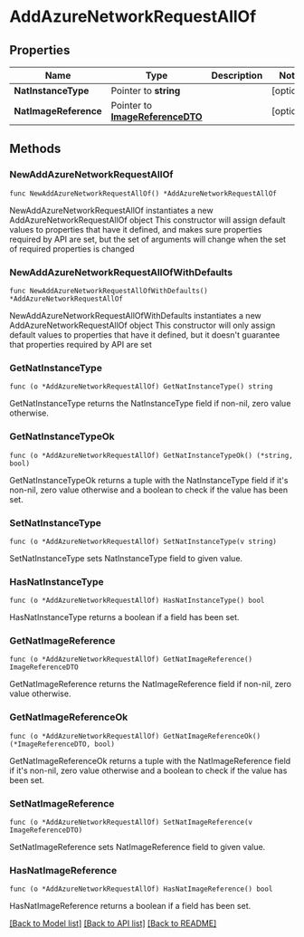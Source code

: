 # AddAzureNetworkRequestAllOf

## Properties

Name | Type | Description | Notes
------------ | ------------- | ------------- | -------------
**NatInstanceType** | Pointer to **string** |  | [optional] 
**NatImageReference** | Pointer to [**ImageReferenceDTO**](ImageReferenceDTO.md) |  | [optional] 

## Methods

### NewAddAzureNetworkRequestAllOf

`func NewAddAzureNetworkRequestAllOf() *AddAzureNetworkRequestAllOf`

NewAddAzureNetworkRequestAllOf instantiates a new AddAzureNetworkRequestAllOf object
This constructor will assign default values to properties that have it defined,
and makes sure properties required by API are set, but the set of arguments
will change when the set of required properties is changed

### NewAddAzureNetworkRequestAllOfWithDefaults

`func NewAddAzureNetworkRequestAllOfWithDefaults() *AddAzureNetworkRequestAllOf`

NewAddAzureNetworkRequestAllOfWithDefaults instantiates a new AddAzureNetworkRequestAllOf object
This constructor will only assign default values to properties that have it defined,
but it doesn't guarantee that properties required by API are set

### GetNatInstanceType

`func (o *AddAzureNetworkRequestAllOf) GetNatInstanceType() string`

GetNatInstanceType returns the NatInstanceType field if non-nil, zero value otherwise.

### GetNatInstanceTypeOk

`func (o *AddAzureNetworkRequestAllOf) GetNatInstanceTypeOk() (*string, bool)`

GetNatInstanceTypeOk returns a tuple with the NatInstanceType field if it's non-nil, zero value otherwise
and a boolean to check if the value has been set.

### SetNatInstanceType

`func (o *AddAzureNetworkRequestAllOf) SetNatInstanceType(v string)`

SetNatInstanceType sets NatInstanceType field to given value.

### HasNatInstanceType

`func (o *AddAzureNetworkRequestAllOf) HasNatInstanceType() bool`

HasNatInstanceType returns a boolean if a field has been set.

### GetNatImageReference

`func (o *AddAzureNetworkRequestAllOf) GetNatImageReference() ImageReferenceDTO`

GetNatImageReference returns the NatImageReference field if non-nil, zero value otherwise.

### GetNatImageReferenceOk

`func (o *AddAzureNetworkRequestAllOf) GetNatImageReferenceOk() (*ImageReferenceDTO, bool)`

GetNatImageReferenceOk returns a tuple with the NatImageReference field if it's non-nil, zero value otherwise
and a boolean to check if the value has been set.

### SetNatImageReference

`func (o *AddAzureNetworkRequestAllOf) SetNatImageReference(v ImageReferenceDTO)`

SetNatImageReference sets NatImageReference field to given value.

### HasNatImageReference

`func (o *AddAzureNetworkRequestAllOf) HasNatImageReference() bool`

HasNatImageReference returns a boolean if a field has been set.


[[Back to Model list]](../README.md#documentation-for-models) [[Back to API list]](../README.md#documentation-for-api-endpoints) [[Back to README]](../README.md)


